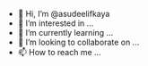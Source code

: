 - 👋 Hi, I’m @asudeelifkaya
- 👀 I’m interested in ...
- 🌱 I’m currently learning ...
- 💞️ I’m looking to collaborate on ...
- 📫 How to reach me ...

<!---
asudeelifkaya/asudeelifkaya is a ✨ special ✨ repository because its `README.md` (this file) appears on your GitHub profile.
You can click the Preview link to take a look at your changes.
--->
